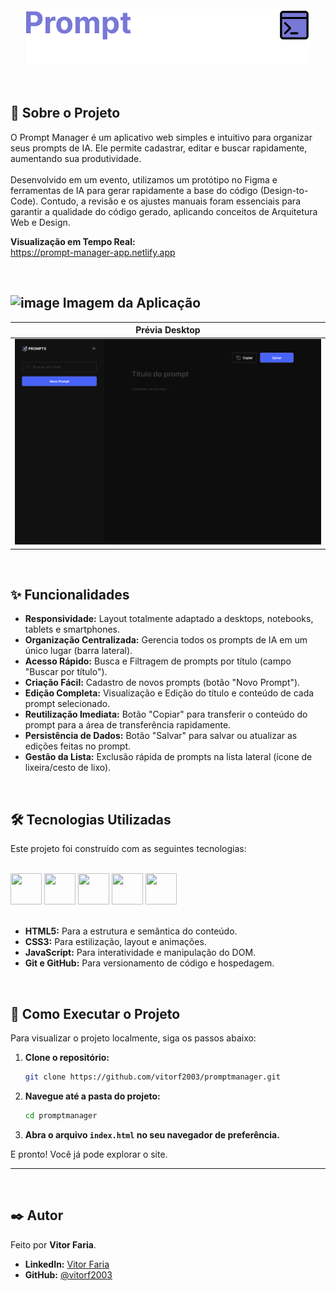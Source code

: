 <br>
<div align="center">
  <img src="assets/img/PromptManagerLogo.png">
</div>

<br>
<br>

<h2>
  📜 Sobre o Projeto
</h2>

<p>
  O Prompt Manager é um aplicativo web simples e intuitivo para organizar seus prompts de IA. Ele permite cadastrar, editar 
  e buscar rapidamente, aumentando sua produtividade.<br>
  <br>
  Desenvolvido em um evento, utilizamos um protótipo no Figma e ferramentas de IA para gerar rapidamente a base do código (Design-to-Code). 
  Contudo, a revisão e os ajustes manuais foram essenciais para garantir a qualidade do código gerado, aplicando conceitos de Arquitetura Web e Design.
</p>

**Visualização em Tempo Real:** <br>
https://prompt-manager-app.netlify.app

<br>

<h2>
  <img width="30px" height="30px" alt="image" src="https://github.com/user-attachments/assets/3c4f5da6-688e-4f87-8d87-5039bdf2a24c" />
Imagem da Aplicação
</h2>

| Prévia Desktop |
| :---: |
| <img src="./assets/img/preview-prompt.png" alt="Prévia da versão Desktop" width="800"/> |

<br>

<h2>
  ✨ Funcionalidades
</h2>

* **Responsividade:** Layout totalmente adaptado a desktops, notebooks, tablets e smartphones.
* **Organização Centralizada:** Gerencia todos os prompts de IA em um único lugar (barra lateral).
* **Acesso Rápido:** Busca e Filtragem de prompts por título (campo "Buscar por título").
* **Criação Fácil:** Cadastro de novos prompts (botão "Novo Prompt").
* **Edição Completa:** Visualização e Edição do título e conteúdo de cada prompt selecionado.
* **Reutilização Imediata:** Botão "Copiar" para transferir o conteúdo do prompt para a área de transferência rapidamente.
* **Persistência de Dados:** Botão "Salvar" para salvar ou atualizar as edições feitas no prompt.
* **Gestão da Lista:** Exclusão rápida de prompts na lista lateral (ícone de lixeira/cesto de lixo).

<br>

<h2>
  🛠️ Tecnologias Utilizadas
</h2>
<p>
  Este projeto foi construído com as seguintes tecnologias:
</p>
<br>
<div>
  <img src="https://cdn.jsdelivr.net/gh/devicons/devicon@latest/icons/html5/html5-original.svg" width="50em" height="50em"/>
  <img src="https://cdn.jsdelivr.net/gh/devicons/devicon@latest/icons/css3/css3-original.svg" width="50em" height="50em"/>
  <img src="https://cdn.jsdelivr.net/gh/devicons/devicon@latest/icons/javascript/javascript-original.svg" width="50em" height="50em"/>
  <img src="https://devicon-website.vercel.app/api/github/original.svg?color=%23FFFFFF" width="50em" height="50em"/>
  <img src="https://devicon-website.vercel.app/api/git/original.svg" width="50em" height="50em"/>
  
</div>
<br>

*   **HTML5:** Para a estrutura e semântica do conteúdo.
*   **CSS3:** Para estilização, layout e animações.
*   **JavaScript:** Para interatividade e manipulação do DOM.
*   **Git e GitHub:** Para versionamento de código e hospedagem.

<br>

<h2>
  🚀 Como Executar o Projeto
</h2>

Para visualizar o projeto localmente, siga os passos abaixo:

1.  **Clone o repositório:**
    ```bash
    git clone https://github.com/vitorf2003/promptmanager.git
    ```

2.  **Navegue até a pasta do projeto:**
    ```bash
    cd promptmanager
    ```

3.  **Abra o arquivo `index.html` no seu navegador de preferência.**

E pronto! Você já pode explorar o site.

---
<br>

## ✒️ Autor

Feito por **Vitor Faria**.

*   **LinkedIn:** [Vitor Faria](https://www.linkedin.com/in/vitor-faria-3865321b5)
*   **GitHub:** [@vitorf2003](https://github.com/vitorf2003)
